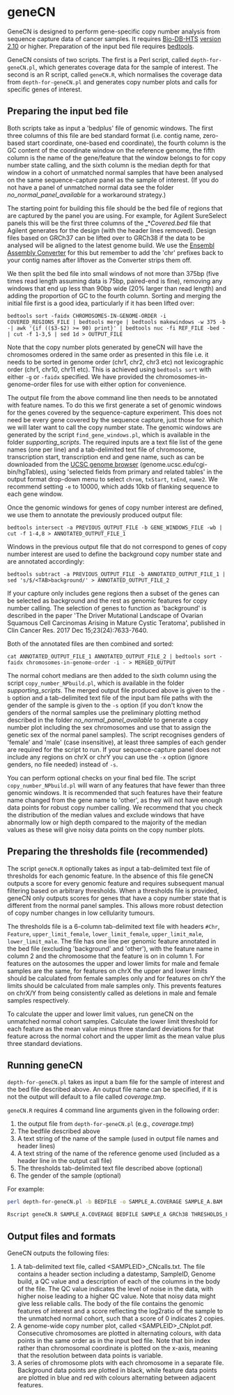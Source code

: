 
# geneCN

GeneCN is designed to perform gene-specific copy number analysis from sequence capture data of cancer samples.  It requires [Bio-DB-HTS][] [version 2.10][BDHv210] or higher. Preparation of the input bed file requires [bedtools].

[Bio-DB-HTS]: https://github.com/Ensembl/Bio-DB-HTS
[BDHv210]:    https://github.com/Ensembl/Bio-DB-HTS/releases/tag/2.10
[bedtools]:   http://bedtools.readthedocs.io/en/latest/index.html

GeneCN consists of two scripts. The first is a Perl script, called `depth-for-geneCN.pl`, which generates coverage data for the sample of interest. The second is an R script, called `geneCN.R`, which normalises the coverage data from `depth-for-geneCN.pl` and generates copy number plots and calls for specific genes of interest.

## Preparing the input bed file

Both scripts take as input a 'bedplus' file of genomic windows. The first three columns of this file are bed standard format (i.e. contig name, zero-based start coordinate, one-based end coordinate), the fourth column is the GC content of the coordinate window on the reference genome, the fifth column is the name of the gene/feature that the window belongs to for copy number state calling, and the sixth column is the median depth for that window in a cohort of unmatched normal samples that have been analysed on the same sequence-capture panel as the sample of interest. (If you do not have a panel of unmatched normal data see the folder _no_normal_panel_available_ for a workaround strategy.) 

The starting point for building this file should be the bed file of regions that are captured by the panel you are using. For example, for Agilent SureSelect panels this will be the first three columns of the _*_Covered.bed_ file that Agilent generates for the design (with the header lines removed). Design files based on GRCh37 can be lifted over to GRCh38 if the data to be analysed will be aligned to the latest genome build. We use the [Ensembl Assembly Converter][] for this but remember to add the 'chr' prefixes back to your contig names after liftover as the Converter strips them off. 

[Ensembl Assembly Converter]: http://www.ensembl.org/Homo_sapiens/Tools/AssemblyConverter

We then split the bed file into small windows of not more than 375bp (five times read length assuming data is 75bp, paired-end is fine), removing any windows that end up less than 90bp wide (20% larger than read length) and adding the proportion of GC to the fourth column. Sorting and merging the initial file first is a good idea, particularly if it has been lifted over:

    bedtools sort -faidx CHROMOSOMES-IN-GENOME-ORDER -i COVERED_REGIONS_FILE | bedtools merge | bedtools makewindows -w 375 -b -| awk '{if (($3-$2) >= 90) print}' | bedtools nuc -fi REF_FILE -bed - | cut -f 1-3,5 | sed 1d > OUTPUT_FILE

Note that the copy number plots generated by geneCN will have the chromosomes ordered in the same order as presented in this file i.e. it needs to be sorted in genome order (chr1, chr2, chr3 etc) not lexicographic order (chr1, chr10, chr11 etc). This is achieved using `bedtools sort` with either `-g` or `-faidx` specified. We have provided the chromosomes-in-genome-order files for use with either option for convenience.

The output file from the above command line then needs to be annotated with feature names. To do this we first generate a set of genomic windows for the genes covered by the sequence-capture experiment. This does not need be every gene covered by the sequence capture, just those for which we will later want to call the copy number state. The genomic windows are generated by the script `find_gene_windows.pl`, which is available in the folder _supporting_scripts_. The required inputs are a text file list of the gene names (one per line) and a tab-delimited text file of chromosome, transcription start, transcription end and gene name, such as can be downloaded from the [UCSC genome browser][] (genome.ucsc.edu/cgi-bin/hgTables), using 'selected fields from primary and related tables' in the output format drop-down menu to select `chrom`, `txStart`, `txEnd`, `name2`. We recommend setting `-e` to 10000, which adds 10kb of flanking sequence to each gene window.

[UCSC genome browser]: http://genome.ucsc.edu/cgi-bin/hgTables

Once the genomic windows for genes of copy number interest are defined, we use them to annotate the previously produced output file:

    bedtools intersect -a PREVIOUS_OUTPUT_FILE -b GENE_WINDOWS_FILE -wb | cut -f 1-4,8 > ANNOTATED_OUTPUT_FILE_1

Windows in the previous output file that do not correspond to genes of copy number interest are used to define the background copy number state and are annotated accordingly:

    bedtools subtract -a PREVIOUS_OUTPUT_FILE -b ANNOTATED_OUTPUT_FILE_1 | sed 's/$/<TAB>background/' > ANNOTATED_OUTPUT_FILE_2

If your capture only includes gene regions then a subset of the genes can be selected as background and the rest as genomic features for copy number calling. The selection of genes to function as 'background' is described in the paper 'The Driver Mutational Landscape of Ovarian Squamous Cell Carcinomas Arising in Mature Cystic Teratoma', published in Clin Cancer Res. 2017 Dec 15;23(24):7633-7640. 

Both of the annotated files are then combined and sorted:

    cat ANNOTATED_OUTPUT_FILE_1 ANNOTATED_OUTPUT_FILE_2 | bedtools sort -faidx chromosomes-in-genome-order -i - > MERGED_OUTPUT

The normal cohort medians are then added to the sixth column using the script `copy_number_NPbuild.pl`, which is available in the folder _supporting_scripts_. The merged output file produced above is given to the `-b` option and a tab-delimited text file of the input bam file paths with the gender of the sample is given to the `-s` option (if you don't know the genders of the normal samples use the preliminary plotting method described in the folder _no_normal_panel_available_ to generate a copy number plot including the sex chromosomes and use that to assign the genetic sex of the normal panel samples). The script recognises genders of 'female' and 'male' (case insensitive), at least three samples of each gender are required for the script to run. If your sequence-capture panel does not include any regions on chrX or chrY you can use the `-x` option (ignore genders, no file needed) instead of `-s`.

You can perform optional checks on your final bed file. The script `copy_number_NPbuild.pl` will warn of any features that have fewer than three genomic windows. It is recommended that such features have their feature name changed from the gene name to 'other', as they will not have enough data points for robust copy number calling. We recommend that you check the distribution of the median values and exclude windows that have abnormally low or high depth compared to the majority of the median values as these will give noisy data points on the copy number plots.

## Preparing the thresholds file (recommended)

The script `geneCN.R` optionally takes as input a tab-delimited text file of thresholds for each genomic feature. In the absence of this file geneCN outputs a score for every genomic feature and requires subsequent manual filtering based on arbitrary thresholds. When a thresholds file is provided, geneCN only outputs scores for genes that have a copy number state that is different from the normal panel samples. This allows more robust detection of copy number changes in low cellularity tumours. 

The thresholds file is a 6-column tab-delimited text file with headers `#Chr`, `Feature`, `upper_limit_female`, `lower_limit_female`, `upper_limit_male`, `lower_limit_male`. The file has one line per genomic feature annotated in the bed file (excluding 'background' and 'other'), with the feature name in column 2 and the chromosome that the feature is on in column 1. For features on the autosomes the upper and lower limits for male and female samples are the same, for features on chrX the upper and lower limits should be calculated from female samples only and for features on chrY the limits should be calculated from male samples only. This prevents features on chrX/Y from being consistently called as deletions in male and female samples respectively.

To calculate the upper and lower limit values, run geneCN on the unmatched normal cohort samples. Calculate the lower limit threshold for each feature as the mean value minus three standard deviations for that feature across the normal cohort and the upper limit as the mean value plus three standard deviations.

## Running geneCN

`depth-for-geneCN.pl` takes as input a bam file for the sample of interest and the bed file described above. An output file name can be specified, if it is not the output will default to a file called _coverage.tmp_.

`geneCN.R` requires 4 command line arguments given in the following order:

1. the output file from `depth-for-geneCN.pl` (e.g., _coverage.tmp_)
2. The bedfile described above
3. A text string of the name of the sample (used in output file names and header lines)
4. A text string of the name of the reference genome used (included as a header line in the output call file)
5. The thresholds tab-delimited text file described above (optional)
6. The gender of the sample (optional)

For example:

```sh
perl depth-for-geneCN.pl -b BEDFILE -o SAMPLE_A.COVERAGE SAMPLE_A.BAM

Rscript geneCN.R SAMPLE_A.COVERAGE BEDFILE SAMPLE_A GRCh38 THRESHOLDS_FILE female
```

## Output files and formats

GeneCN outputs the following files:
1. A tab-delimited text file, called \<SAMPLEID\>_CNcalls.txt. The file contains a header section including a datestamp, SampleID, Genome build, a QC value and a description of each of the columns in the body of the file. The QC value indicates the level of noise in the data, with higher noise leading to a higher QC value. Note that noisy data might give less reliable calls. The body of the file contains the genomic features of interest and a score reflecting the log2ratio of the sample to the unmatched normal cohort, such that a score of 0 indicates 2 copies.
2. A genome-wide copy number plot, called \<SAMPLEID\>_CNplot.pdf. Consecutive chromosomes are plotted in alternating colours, with data points in the same order as in the input bed file. Note that bin index rather than chromosomal coordinate is plotted on the x-axis, meaning that the resolution between data points is variable.
3. A series of chromosome plots with each chromosome in a separate file. Background data points are plotted in black, while feature data points are plotted in blue and red with colours alternating between adjacent features.

